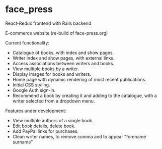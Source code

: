 # face_press

React-Redux frontend with Rails backend

E-commerce website (re-build of face-press.org)

Current functionality:

- Catalogue of books, with index and show pages.
- Writer index and show pages, with external links.
- Access associations between writers and books.
- View multiple books by a writer.
- Display images for books and writers.
- Home page with dynamic rendering of most recent publications.
- Initial CSS styling.
- Google Auth sign-in.
- Recommend a book by creating it and adding to the catalogue, with a writer selected from a dropdown menu.

Features under development:

- View multiple authors of a single book.
- Edit book details, delete book.
- Add PayPal links for purchases.
- Clean writer names, to remove comma and to appear "forename surname"
